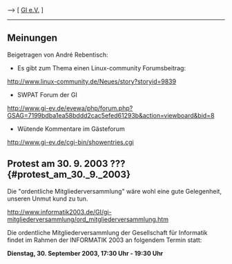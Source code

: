 \--\> \[ [ GI e.V.](SwpatgievDe "wikilink") \]

------------------------------------------------------------------------

## Meinungen

Beigetragen von André Rebentisch:

-   Es gibt zum Thema einen Linux-community Forumsbeitrag:

<http://www.linux-community.de/Neues/story?storyid=9839>

-   SWPAT Forum der GI

<http://www.gi-ev.de/evewa/php/forum.php?GSAG=7199bdba1ea58bddd2cac5efed61293b&action=viewboard&bid=8>

-   Wütende Kommentare im Gästeforum

<http://www.gi-ev.de/cgi-bin/showentries.cgi>

## Protest am 30. 9. 2003 ??? {#protest_am_30._9._2003}

Die \"ordentliche Mitgliederversammlung\" wäre wohl eine gute
Gelegenheit, unseren Unmut kund zu tun.

<http://www.informatik2003.de/GI/gi-mitgliederversammlung/ord_mitgliederversammlung.htm>

Die ordentliche Mitgliederversammlung der Gesellschaft für Informatik
findet im Rahmen der INFORMATIK 2003 an folgendem Termin statt:

**Dienstag, 30. September 2003, 17:30 Uhr - 19:30 Uhr**

